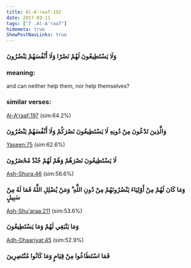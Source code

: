 ```yaml
---
title: Al-A'raaf:192
date: 2017-03-11
tags: ["7 .Al-A'raaf"]
hidemeta: true 
ShowPostNavLinks: true 
---
```

### وَلَا يَسْتَطِيعُونَ لَهُمْ نَصْرًا وَلَا أَنْفُسَهُمْ يَنْصُرُونَ
### meaning: 
and can neither help them, nor help themselves?
### similar verses: 

[Al-A'raaf:197](/7/197) (sim:64.2%)

### وَالَّذِينَ تَدْعُونَ مِنْ دُونِهِ لَا يَسْتَطِيعُونَ نَصْرَكُمْ وَلَا أَنْفُسَهُمْ يَنْصُرُونَ

[Yaseen:75](/36/75) (sim:62.6%)

### لَا يَسْتَطِيعُونَ نَصْرَهُمْ وَهُمْ لَهُمْ جُنْدٌ مُحْضَرُونَ

[Ash-Shura:46](/42/46) (sim:56.6%)

### وَمَا كَانَ لَهُمْ مِنْ أَوْلِيَاءَ يَنْصُرُونَهُمْ مِنْ دُونِ اللَّهِ ۗ وَمَنْ يُضْلِلِ اللَّهُ فَمَا لَهُ مِنْ سَبِيلٍ

[Ash-Shu'araa:211](/26/211) (sim:53.6%)

### وَمَا يَنْبَغِي لَهُمْ وَمَا يَسْتَطِيعُونَ

[Adh-Dhaariyat:45](/51/45) (sim:52.9%)

### فَمَا اسْتَطَاعُوا مِنْ قِيَامٍ وَمَا كَانُوا مُنْتَصِرِينَ
